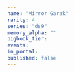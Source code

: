 ```yaml
---
name: "Mirror Garak"
rarity: 4
series: "ds9"
memory_alpha: ""
bigbook_tier:
events:
in_portal:
published: false
---
```

